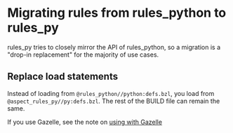 # Migrating rules from rules_python to rules_py

rules_py tries to closely mirror the API of rules_python, so a migration is a "drop-in replacement" for the majority of use cases.

## Replace load statements

Instead of loading from `@rules_python//python:defs.bzl`, you load from `@aspect_rules_py//py:defs.bzl`.
The rest of the BUILD file can remain the same.

If you use Gazelle, see the note on [using with Gazelle](/README.md#using-with-gazelle)
